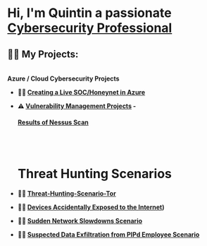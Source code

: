 <h1>Hi, I'm Quintin a passionate <br/> <a href="https://www.linkedin.com/in/quintin-harrigin-21033b303/">Cybersecurity Professional</a></h1>

<h2>👨‍💻 My Projects:</h2>
 <br>  <b>  Azure / Cloud Cybersecurity Projects<br></b>
  

- <b>🍯🍯  [Creating a Live SOC/Honeynet in Azure](https://github.com/Crimson5th/Honey-SOC)</b>
  
- <b>⚠ [Vulnerability Management Projects](https://github.com/Crimson5th/vulnerability-management-program/tree/main)
  -<h4> [Results of Nessus Scan](https://github.com/Crimson5th/Nessus-Scan/blob/main/README.md) <b></h4>
  <br>
  <br>

   <h1>Threat Hunting Scenarios</h1>
  
- <b>🚨🚨  [Threat-Hunting-Scenario-Tor](https://github.com/Crimson5th/threat-hunting-scenario-tor)</b>

- <b>🚨🚨  [Devices Accidentally Exposed to the Internet](https://github.com/Crimson5th/Internet-Facing-Scenario/blob/main/README.md))</b>

- <b>🚨🚨  [Sudden Network Slowdowns Scenario](https://github.com/Crimson5th/threat-hunting-scenario-tor)</b>

- <b>🚨🚨  [Suspected Data Exfiltration from PIPd Employee Scenario](https://github.com/Crimson5th/threat-hunting-scenario-tor)</b>

